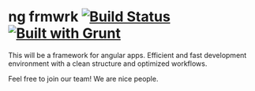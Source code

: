 # ng frmwrk [![Build Status](https://travis-ci.org/danielditgens/ng-frmwrk.png)](https://travis-ci.org/danielditgens/ng-frmwrk) [![Built with Grunt](https://cdn.gruntjs.com/builtwith.png)](http://gruntjs.com/)

This will be a framework for angular apps. Efficient and fast development environment with a clean structure and optimized workflows.

Feel free to join our team! We are nice people.
